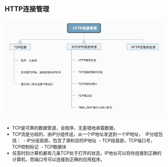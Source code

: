 ## HTTP连接管理
![](../images/HTTP连接管理.png)

## 
- TCP是可靠的数据管道，会按序，无差错地承载数据。
- TCP流是分段的，由IP分组传送，从一个IP地址发送到一个IP地址，
  IP分组包括：
  - IP分组首部，包含了源和目的IP地址
  - TCP段首部，TCP端口号，TCP控制标记
  - TCP数据块
- 任意时刻计算机都有几条TCP处于打开的状态，IP地址可以将你连接到正确的计算机，而端口号可以连接到正确的应用程序。
